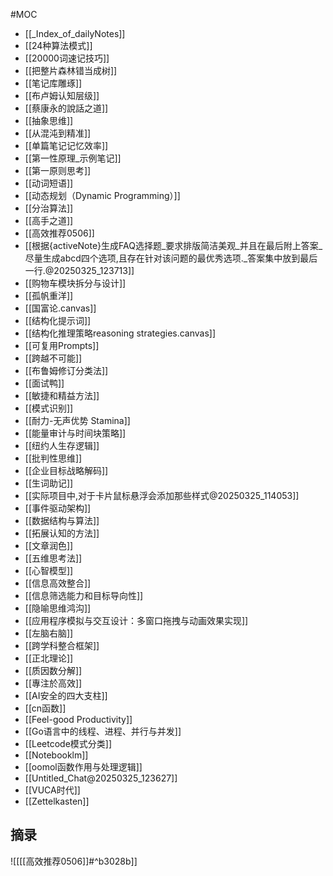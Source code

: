 #MOC 
- [[_Index_of_dailyNotes]]
- [[24种算法模式]]
- [[20000词速记技巧]]
- [[把整片森林错当成树]]
- [[笔记库雕琢]]
- [[布卢姆认知层级]]
- [[蔡康永的說話之道]]
- [[抽象思维]]
- [[从混沌到精准]]
- [[单篇笔记记忆效率]]
- [[第一性原理_示例笔记]]
- [[第一原则思考]]
- [[动词短语]]
- [[动态规划（Dynamic Programming）]]
- [[分治算法]]
- [[高手之道]]
- [[高效推荐0506]]
- [[根据{activeNote}生成FAQ选择题_要求排版简洁美观_并且在最后附上答案_尽量生成abcd四个选项,且存在针对该问题的最优秀选项._答案集中放到最后一行.@20250325_123713]]
- [[购物车模块拆分与设计]]
- [[孤帆重洋]]
- [[国富论.canvas]]
- [[结构化提示词]]
- [[结构化推理策略reasoning strategies.canvas]]
- [[可复用Prompts]]
- [[跨越不可能]]
- [[布鲁姆修订分类法]]
- [[面试鸭]]
- [[敏捷和精益方法]]
- [[模式识别]]
- [[耐力-无声优势 Stamina]]
- [[能量审计与时间块策略]]
- [[纽约人生存逻辑]]
- [[批判性思维]]
- [[企业目标战略解码]]
- [[生词助记]]
- [[实际项目中,对于卡片鼠标悬浮会添加那些样式@20250325_114053]]
- [[事件驱动架构]]
- [[数据结构与算法]]
- [[拓展认知的方法]]
- [[文章润色]]
- [[五维思考法]]
- [[心智模型]]
- [[信息高效整合]]
- [[信息筛选能力和目标导向性]]
- [[隐喻思维鸿沟]]
- [[应用程序模拟与交互设计：多窗口拖拽与动画效果实现]]
- [[左脑右脑]]
- [[跨学科整合框架]]
- [[正北理论]]
- [[质因数分解]]
- [[專注於高效]]
- [[AI安全的四大支柱]]
- [[cn函数]]
- [[Feel-good Productivity]]
- [[Go语言中的线程、进程、并行与并发]]
- [[Leetcode模式分类]]
- [[Notebooklm]]
- [[oomol函数作用与处理逻辑]]
- [[Untitled_Chat@20250325_123627]]
- [[VUCA时代]]
- [[Zettelkasten]]


## 摘录

![[[[高效推荐0506]]#^b3028b]]